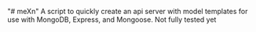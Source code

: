 "# meXn" 
A script to quickly create an api server with model templates for use with MongoDB, Express, and Mongoose. Not fully tested yet
